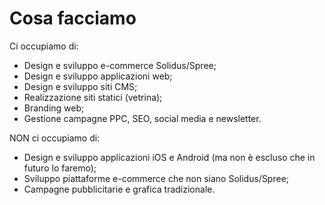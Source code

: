 # Cosa facciamo

Ci occupiamo di:

* Design e sviluppo e-commerce Solidus/Spree;
* Design e sviluppo applicazioni web;
* Design e sviluppo siti CMS;
* Realizzazione siti statici (vetrina);
* Branding web;
* Gestione campagne PPC, SEO, social media e newsletter.

NON ci occupiamo di:

* Design e sviluppo applicazioni iOS e Android (ma non è escluso che in futuro lo faremo);
* Sviluppo piattaforme e-commerce che non siano Solidus/Spree;
* Campagne pubblicitarie e grafica tradizionale.
